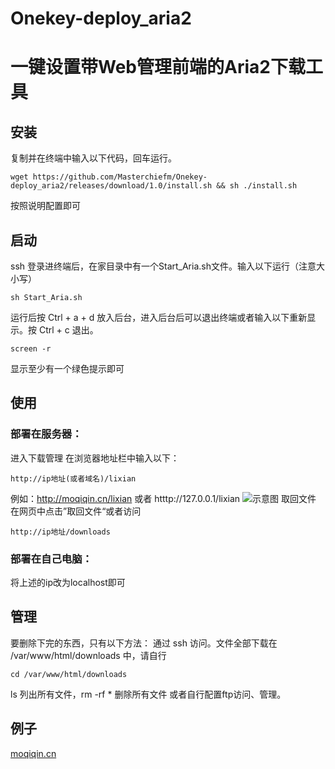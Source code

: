 # Onekey-deploy_aria2
# 一键设置带Web管理前端的Aria2下载工具

## 安装
复制并在终端中输入以下代码，回车运行。
```
wget https://github.com/Masterchiefm/Onekey-deploy_aria2/releases/download/1.0/install.sh && sh ./install.sh
```
按照说明配置即可

## 启动
ssh 登录进终端后，在家目录中有一个Start_Aria.sh文件。输入以下运行（注意大小写）
```
sh Start_Aria.sh
```
运行后按 Ctrl + a + d 放入后台，进入后台后可以退出终端或者输入以下重新显示。按 Ctrl + c 退出。
```
screen -r
```
显示至少有一个绿色提示即可


## 使用
### 部署在服务器：
进入下载管理
在浏览器地址栏中输入以下：
```
http://ip地址(或者域名)/lixian 
```
例如：http://moqiqin.cn/lixian 或者 htttp://127.0.0.1/lixian
![示意图](http://123.207.125.121/wp-content/uploads/2019/02/ariang.png)
取回文件
在网页中点击”取回文件“或者访问
```
http://ip地址/downloads 
```
### 部署在自己电脑：
将上述的ip改为localhost即可

## 管理
要删除下完的东西，只有以下方法：
通过 ssh 访问。文件全部下载在 /var/www/html/downloads 中，请自行
```
cd /var/www/html/downloads
```
ls 列出所有文件，rm -rf * 删除所有文件
或者自行配置ftp访问、管理。


## 例子
[moqiqin.cn](http://moqiqin.cn/lixian)
